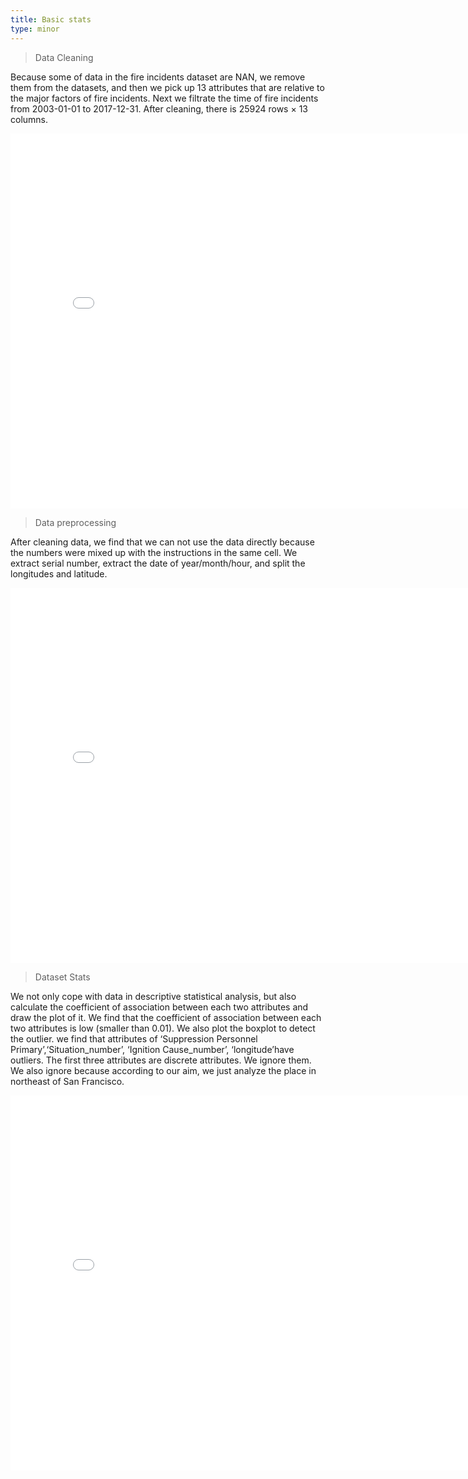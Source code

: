 ```yaml
---
title: Basic stats
type: minor
---
```


> Data Cleaning 

Because some of data in the fire incidents dataset are NAN, we remove them from the datasets, and then we pick up 13 attributes that are relative to the major factors of fire incidents. Next we filtrate the time of fire incidents from 2003-01-01 to 2017-12-31. After cleaning, there is 25924 rows × 13 columns.

<embed 
       type="text/html" 
       src="images/Jupyter Notebook/Data Cleaning .html"
       width="800"
       height="600"
       >   

>Data preprocessing

After cleaning data, we find that we can not use the data directly because the numbers were mixed up with the instructions in the same cell. We extract serial number, extract the date of year/month/hour, and split the longitudes and latitude.

<embed 
       type="text/html" 
       src="images/Jupyter Notebook/Data preprocessing.html"
       width="800"
       height="600"
       >   

>Dataset Stats

We not only cope with data in descriptive statistical analysis, but also calculate the coefficient of association between each two attributes and draw the plot of it. We find that the coefficient of association between each two attributes is low (smaller than 0.01).
We also plot the boxplot to detect the outlier. we find that attributes of ‘Suppression Personnel Primary’,‘Situation_number’, ‘Ignition Cause_number’, ‘longitude’have outliers. The first three attributes are discrete attributes. We ignore them.
We also ignore because according to our aim, we just analyze the place in northeast of San Francisco.

<embed 
       type="text/html" 
       src="images/Jupyter Notebook/Dataset Stats.html"
       width="800"
       height="600"
       >   